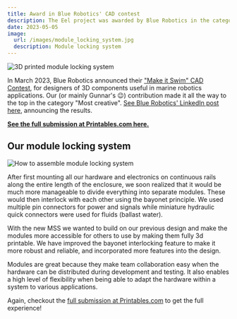 ```yaml
---
title: Award in Blue Robotics' CAD contest
description: The Eel project was awarded by Blue Robotics in the category "Most creative" for its module locking system
date: 2023-05-05
image:
  url: /images/module_locking_system.jpg
  description: Module locking system
---
```


![3D printed module locking system](/images/module_locking_system.jpg)

In March 2023, Blue Robotics announced their ["Make it Swim" CAD Contest](https://discuss.bluerobotics.com/t/make-it-swim-cad-contest-1000-prize-of-br-components/14034), for designers of 3D components useful in marine robotics applications. Our (or mainly Gunnar's 😉) contribution made it all the way to the top in the category "Most creative". [See Blue Robotics' LinkedIn post here](https://www.linkedin.com/posts/blue-robotics-inc-_printables-3dprinting-3ddesign-activity-7070448722488287232-gPga?utm_source=share&utm_medium=member_desktop), announcing the results.

**[See the full submission at Printables.com here.](https://www.printables.com/model/467463-module-section-system-mss-with-bayonet-locking-for)**

## Our module locking system

![How to assemble module locking system](/images/module_locking_system_2.webp)

After first mounting all our hardware and electronics on continuous rails along the entire length of the enclosure, we soon realized that it would be much more manageable to divide everything into separate modules. These would then interlock with each other using the bayonet principle. We used multiple pin connectors for power and signals while miniature hydraulic quick connectors were used for fluids (ballast water).

With the new MSS we wanted to build on our previous design and make the modules more accessible for others to use by making them fully 3d printable. We have improved the bayonet interlocking feature to make it more robust and reliable, and incorporated more features into the design.

Modules are great because they make team collaboration easy when the hardware can be distributed during development and testing. It also enables a high level of flexibility when being able to adapt the hardware within a system to various applications.

Again, checkout the [full submission at Printables.com](https://www.printables.com/model/467463-module-section-system-mss-with-bayonet-locking-for) to get the full experience!
